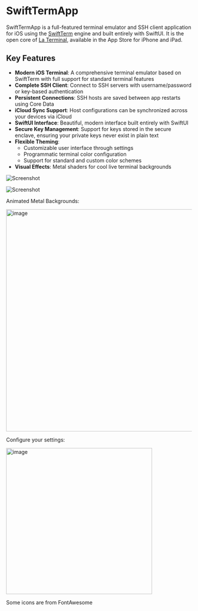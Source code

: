 # SwiftTermApp

SwiftTermApp is a full-featured terminal emulator and SSH client application for iOS
using the [SwiftTerm](https://github.com/migueldeicaza/SwiftTerm) engine and built entirely with SwiftUI. It is the open 
core of [La Terminal](https://apps.apple.com/us/app/la-terminal-ssh-client/id1629902861), available in the 
App Store for iPhone and iPad.

## Key Features

* **Modern iOS Terminal**: A comprehensive terminal emulator based on SwiftTerm with full support for standard terminal features
* **Complete SSH Client**: Connect to SSH servers with username/password or key-based authentication
* **Persistent Connections**: SSH hosts are saved between app restarts using Core Data
* **iCloud Sync Support**: Host configurations can be synchronized across your devices via iCloud
* **SwiftUI Interface**: Beautiful, modern interface built entirely with SwiftUI
* **Secure Key Management**: Support for keys stored in the secure enclave, ensuring your private keys never exist in plain text
* **Flexible Theming**:
  * Customizable user interface through settings
  * Programmatic terminal color configuration
  * Support for standard and custom color schemes
* **Visual Effects**: Metal shaders for cool live terminal backgrounds

![Screenshot](https://user-images.githubusercontent.com/36863/81033655-645d5980-8e62-11ea-91c5-1d8b1931c7ce.png)

![Screenshot](https://user-images.githubusercontent.com/36863/82780270-a441ac00-9e24-11ea-9ee1-e32357e8ab58.png)

Animated Metal Backgrounds:

<img width="602" alt="image" src="https://user-images.githubusercontent.com/36863/119248021-3d042800-bb5c-11eb-964b-206e33bc4989.png">

Configure your settings:

<img width="396" alt="image" src="https://user-images.githubusercontent.com/36863/119248029-4f7e6180-bb5c-11eb-9b4b-b3432dc0b1eb.png">

Some icons are from FontAwesome
